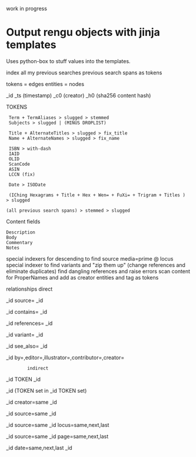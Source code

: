 work in progress

# Output rengu objects with jinja templates

Uses python-box to stuff values into the templates.

index all my previous searches
previous search spans as tokens

tokens = edges
entities = nodes


_id
_ts (timestamp)
_c0  (creator)
_h0  (sha256 content hash)


TOKENS

     Term + TermAliases > slugged > stemmed 
     Subjects > slugged | (MINUS DROPLIST)

     Title + AlternateTitles > slugged > fix_title
     Name + AlternateNames > slugged > fix_name

     ISBN > with-dash
     IAID
     OLID
     ScanCode
     ASIN     
     LCCN (fix)

     Date > ISODate

     (IChing Hexagrams + Title + Hex + Wen= + FuXi= + Trigram + Titles )  > slugged
 
    (all previous search spans) > stemmed > slugged

    
Content fields

    Description
    Body
    Commentary
    Notes

special indexers for descending to find source media=prime @ locus
special indexer to find variants and "zip them up" (change references and eliminate duplicates)
find dangling references and raise errors
scan content for ProperNames and add as creator entities and tag as tokens


relationships direct

  
   _id      source=         _id
             
   _id      contains=       _id        

   _id      references=    _id

   _id      variant=      _id

   _id      see_also=         _id

   _id      by=,editor=,illustrator=,contributor=,creator=



            indirect

   _id      TOKEN             _id

   _id      (TOKEN set in    _id
                TOKEN set)

   _id      creator=same    _id

   _id      source=same    _id

   _id      source=same    _id
            locus=same,next,last

   _id      source=same    _id
            page=same,next,last

   _id      date=same,next,last _id




